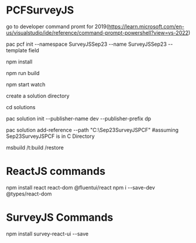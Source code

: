 # PCFSurveyJS

go to developer command promt for 2019(https://learn.microsoft.com/en-us/visualstudio/ide/reference/command-prompt-powershell?view=vs-2022)

pac pcf init --namespace SurveyJSSep23 --name SurveyJSSep23 --template field

npm install

npm run  build

npm start watch 

create a solution directory

cd solutions
 
pac solution init --publisher-name dev --publisher-prefix dp


pac solution add-reference --path "C:\Sep23SurveyJSPCF"
#assuming Sep23SurveyJSPCF is in C Directory

msbuild /t:build /restore


ReactJS commands
================

npm install react react-dom @fluentui/react
npm i --save-dev @types/react-dom

SurveyJS Commands
==================

npm install survey-react-ui --save

